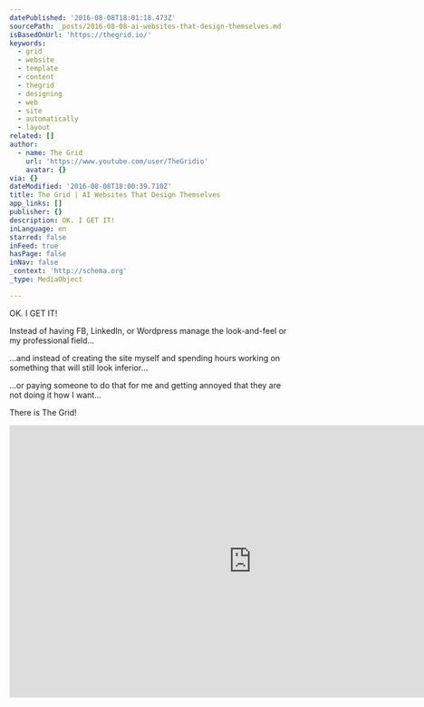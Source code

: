 ```yaml
---
datePublished: '2016-08-08T18:01:18.473Z'
sourcePath: _posts/2016-08-08-ai-websites-that-design-themselves.md
isBasedOnUrl: 'https://thegrid.io/'
keywords:
  - grid
  - website
  - template
  - content
  - thegrid
  - designing
  - web
  - site
  - automatically
  - layout
related: []
author:
  - name: The Grid
    url: 'https://www.youtube.com/user/TheGridio'
    avatar: {}
via: {}
dateModified: '2016-08-08T18:00:39.710Z'
title: The Grid | AI Websites That Design Themselves
app_links: []
publisher: {}
description: OK. I GET IT!
inLanguage: en
starred: false
inFeed: true
hasPage: false
inNav: false
_context: 'http://schema.org'
_type: MediaObject

---
```

OK. I GET IT!

Instead of having FB, LinkedIn, or Wordpress manage the look-and-feel or my professional field...

...and instead of creating the site myself and spending hours working on something that will still look inferior...

...or paying someone to do that for me and getting annoyed that they are not doing it how I want...

There is The Grid!

<iframe src="https://cdn.embedly.com/widgets/media.html?src=https%3A%2F%2Fwww.youtube.com%2Fembed%2FOXA4-5x31V0%3Ffeature%3Doembed&amp;url=http%3A%2F%2Fwww.youtube.com%2Fwatch%3Fv%3DOXA4-5x31V0&amp;image=https%3A%2F%2Fi.ytimg.com%2Fvi%2FOXA4-5x31V0%2Fhqdefault.jpg&amp;key=b7d04c9b404c499eba89ee7072e1c4f7&amp;type=text%2Fhtml&amp;schema=youtube" width="854" height="480" scrolling="no" frameborder="0" allowfullscreen="" style=""></iframe>